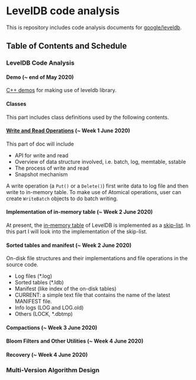 # LevelDB code analysis

This is repository includes code analysis documents for [google/leveldb](https://github.com/google/leveldb).

## Table of Contents and Schedule

### LevelDB Code Analysis

#### Demo (~ end of May 2020)

[C++ demos](demo/) for making use of leveldb library.

#### Classes

This part includes class definitions used by the following contents.

#### [Write and Read Operations](Read-and-Write.md) (~ Week 1 June 2020)

This part of doc will include 
- API for write and read
- Overview of data structure involved, i.e. batch, log, memtable, sstable
- The process of write and read
- Snapshot mechanism

A write operation (a `Put()` or a `Delete()`) first write data to log file and then write to in-memory table. To make use of Atomical operations, user can create `WriteBatch` objects to do batch writing.

#### Implementation of in-memory table (~ Week 2 June 2020)

At present, the [in-memory table](https://github.com/google/leveldb/blob/master/db/memtable.h) of LevelDB is implemented as a [skip-list](https://github.com/google/leveldb/blob/master/db/skiplist.h). In this part I will look into the implementation of the skip-list.

#### Sorted tables and manifest (~ Week 2 June 2020)

On-disk file structures and their implementations and file operations in the source code.

- Log files (*.log)
- Sorted tables (*.ldb)
- Manifest (like index of the on-disk tables)
- CURRENT: a simple text file that contains the name of the latest MANIFEST file.
- Info logs (LOG and LOG.old)
- Others (LOCK, *.dbtmp)

#### Compactions (~ Week 3 June 2020)

#### Bloom Filters and Other Utilities (~ Week 4 June 2020)

#### Recovery (~ Week 4 June 2020)

### Multi-Version Algorithm Design
